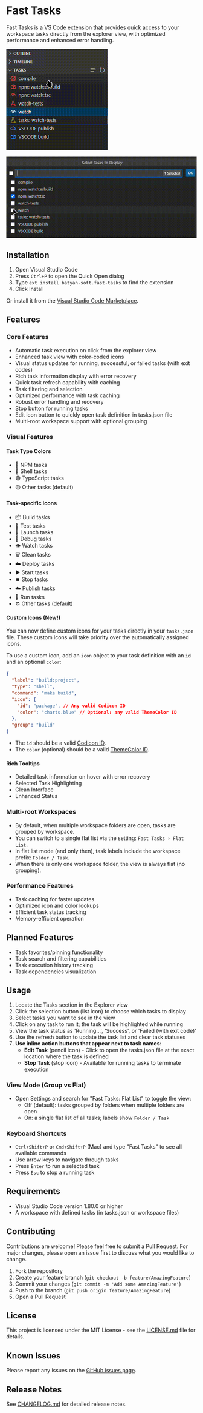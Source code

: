 # Fast Tasks

Fast Tasks is a VS Code extension that provides quick access to your workspace tasks directly from the explorer view, with optimized performance and enhanced error handling.

![Fast Tasks View](https://raw.githubusercontent.com/Batyan45/fast-tasks/main/images/fast-tasks-view.gif)

![Fast Tasks Check](https://raw.githubusercontent.com/Batyan45/fast-tasks/main/images/fast-tasks-check.gif)

## Installation

1. Open Visual Studio Code
2. Press `Ctrl+P` to open the Quick Open dialog
3. Type `ext install batyan-soft.fast-tasks` to find the extension
4. Click Install

Or install it from the [Visual Studio Code Marketplace](https://marketplace.visualstudio.com/items?itemName=batyan-soft.fast-tasks).

## Features

### Core Features
- Automatic task execution on click from the explorer view
- Enhanced task view with color-coded icons
- Visual status updates for running, successful, or failed tasks (with exit codes)
- Rich task information display with error recovery
- Quick task refresh capability with caching
- Task filtering and selection
- Optimized performance with task caching
- Robust error handling and recovery
- Stop button for running tasks
- Edit icon button to quickly open task definition in tasks.json file
- Multi-root workspace support with optional grouping

### Visual Features

#### Task Type Colors
- 🔴 NPM tasks
- 🔵 Shell tasks
- 🟣 TypeScript tasks
- 🟡 Other tasks (default)

#### Task-specific Icons
- 📦 Build tasks
- 🧪 Test tasks
- 🚀 Launch tasks
- 🐛 Debug tasks
- 👁️ Watch tasks
- 🗑️ Clean tasks
- ☁️ Deploy tasks
- ▶️ Start tasks
- ⏹️ Stop tasks
- ☁️ Publish tasks
- 🏃 Run tasks
- ⚙️ Other tasks (default)

#### Custom Icons (New!)

You can now define custom icons for your tasks directly in your `tasks.json` file. These custom icons will take priority over the automatically assigned icons.

To use a custom icon, add an `icon` object to your task definition with an `id` and an optional `color`:

```json
{
  "label": "build:project",
  "type": "shell",
  "command": "make build",
  "icon": {
    "id": "package", // Any valid Codicon ID
    "color": "charts.blue" // Optional: any valid ThemeColor ID
  },
  "group": "build"
}
```

- The `id` should be a valid [Codicon ID](https://microsoft.github.io/vscode-codicons/dist/codicon.html).
- The `color` (optional) should be a valid [ThemeColor ID](https://code.visualstudio.com/api/references/theme-color).

#### Rich Tooltips
- Detailed task information on hover with error recovery
- Selected Task Highlighting
- Clean Interface
- Enhanced Status

### Multi-root Workspaces

- By default, when multiple workspace folders are open, tasks are grouped by workspace.
- You can switch to a single flat list via the setting: `Fast Tasks › Flat List`.
- In flat list mode (and only then), task labels include the workspace prefix: `Folder / Task`.
- When there is only one workspace folder, the view is always flat (no grouping).

### Performance Features
- Task caching for faster updates
- Optimized icon and color lookups
- Efficient task status tracking
- Memory-efficient operation

## Planned Features

- Task favorites/pinning functionality
- Task search and filtering capabilities
- Task execution history tracking
- Task dependencies visualization

## Usage

1. Locate the Tasks section in the Explorer view
2. Click the selection button (list icon) to choose which tasks to display
3. Select tasks you want to see in the view
4. Click on any task to run it; the task will be highlighted while running
5. View the task status as 'Running...', 'Success', or 'Failed (with exit code)'
6. Use the refresh button to update the task list and clear task statuses
7. **Use inline action buttons that appear next to task names:**
   - **Edit Task** (pencil icon) - Click to open the tasks.json file at the exact location where the task is defined
   - **Stop Task** (stop icon) - Available for running tasks to terminate execution

### View Mode (Group vs Flat)

- Open Settings and search for "Fast Tasks: Flat List" to toggle the view:
  - Off (default): tasks grouped by folders when multiple folders are open
  - On: a single flat list of all tasks; labels show `Folder / Task`

### Keyboard Shortcuts
- `Ctrl+Shift+P` or `Cmd+Shift+P` (Mac) and type "Fast Tasks" to see all available commands
- Use arrow keys to navigate through tasks
- Press `Enter` to run a selected task
- Press `Esc` to stop a running task

## Requirements

- Visual Studio Code version 1.80.0 or higher
- A workspace with defined tasks (in tasks.json or workspace files)

## Contributing

Contributions are welcome! Please feel free to submit a Pull Request. For major changes, please open an issue first to discuss what you would like to change.

1. Fork the repository
2. Create your feature branch (`git checkout -b feature/AmazingFeature`)
3. Commit your changes (`git commit -m 'Add some AmazingFeature'`)
4. Push to the branch (`git push origin feature/AmazingFeature`)
5. Open a Pull Request

## License

This project is licensed under the MIT License - see the [LICENSE.md](LICENSE.md) file for details.

## Known Issues

Please report any issues on the [GitHub issues page](https://github.com/Batyan45/fast-tasks/issues).

## Release Notes

See [CHANGELOG.md](CHANGELOG.md) for detailed release notes.
